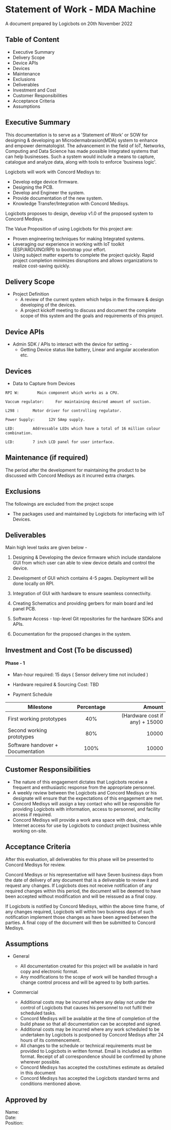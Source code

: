 # Statement of Work - MDA Machine

A document prepared by 
Logicbots on 20th November 2022

## Table of Content

* Executive Summary
* Delivery Scope
* Device APIs
* Devices
* Maintenance
* Exclusions
* Deliverables
* Investment and Cost
* Customer Responsibilities
* Acceptance Criteria
* Assumptions


## Executive Summary
This documentation is to serve as a 'Statement of Work' or SOW for designing & developing an Microdermabrasion(MDA) system to enhance and empower dermatologist. The advancement in the field of IoT, Networks, Computing and Data Science has made possible Integrated systems that can help businesses. Such a system would include a means to capture, catalogue and analyze data, along with tools to enforce 'business logic'.

Logicbots will work with Concord Medisys to:

* Develop edge device firmware.
* Designing the PCB. 
* Develop and Engineer the system.
* Provide documentation of the new system.
* Knowledge Transfer/Integration with Concord Medisys.

Logicbots proposes to design, develop v1.0 of the proposed system to Concord Medisys.

The Value Proposition of using Logicbots for this project are:
* Proven engineering techniques for making Integrated systems.
* Leveraging our experience in working with IoT toolkit (ESP/ARDUINO/RPI) to bootstrap your effort. 
* Using subject matter experts to complete the project quickly. Rapid project completion minimizes disruptions and allows organizations to realize cost-saving quickly.

## Delivery Scope

* Project Definition
    - A review of the current system which helps in the firmware & design developing of the devices.
    - A project kickoff meeting to discuss and document the complete scope of this system and the goals and requirements of this project.

## Device APIs

* Admin SDK / APIs to interact with the device for setting -
    - Getting Device status like battery, Linear and angular acceleration etc. 
## Devices

* Data to Capture from Devices

```
RPI W:        Main component which works as a CPU.  

Vaccum regulator:     For maintaining desired amount of suction.

L298 :      Motor driver for controlling regulator.

Power Supply:      12V 5Amp supply.

LED:        Addressable LEDs which have a total of 16 million colour combination.

LCD:        7 inch LCD panel for user interface.
```


## Maintenance (if required)
The period after the development for maintaining the product to be discussed with Concord Medisys as it incurred extra charges.

## Exclusions
The followings are excluded from the project scope
* The packages used and maintained by Logicbots for interfacing with IoT Devices.

## Deliverables

Main high level tasks are given below - 

1. Designing & Developing the device firmware which include standalone GUI from which user can able to view device details and control the device.

2. Development of GUI which contains 4-5 pages. Deployment will be done locally on RPI.

3. Integration of GUI with hardware to ensure seamless connectivity.

4. Creating Schematics and providing gerbers for main board and led panel PCB.

5. Software Access - top-level Git repositories for the hardware SDKs and APIs.

6. Documentation for the proposed changes in the system.

## Investment and Cost (To be discussed)
#### Phase - 1

* Man-hour required: 15 days ( Sensor delivery time not included )

* Hardware required & Sourcing Cost: TBD

 * Payment Schedule

| Milestone                                                      | Percentage    | Amount | 
| -------------                                                  |:-------------:| -----: |  
| First working prototypes                                       | 40%           | (Hardware cost if any) + 15000 |
| Second working prototypes                                      | 80%           | 10000  |
| Software handover + Documentation                              | 100%          | 10000   |

## Customer Responsibilities
* The nature of this engagement dictates that Logicbots receive a frequent and enthusiastic response from the appropriate personnel.
* A weekly review between the Logicbots and Concord Medisys or his designate will ensure that the expectations of this engagement are met.
* Concord Medisys will assign a key contact who will be responsible for providing Logicbots with information, access to personnel, and facility access if required.
* Concord Medisys will provide a work area space with desk, chair, Internet access for use by Logicbots to conduct project business while working on-site.

## Acceptance Criteria
After this evaluation, all deliverables for this phase will be presented to Concord Medisys for review.

Concord Medisys or his representative will have Seven business days from the date of delivery of any document that is a deliverable to review it and request any changes. If Logicbots does not receive notification of any required changes within this period, the document will be deemed to have been accepted without modification and will be reissued as a final copy.

If Logicbots is notified by Concord Medisys, within the above time frame, of any changes required, Logicbots will within two business days of such notification implement those changes as have been agreed between the parties.  A final copy of the document will then be submitted to Concord Medisys.

## Assumptions
* General
    * All documentation created for this project will be available in hard copy and electronic format.
    * Any modifications to the scope of work will be handled through a change control process and will be agreed to by both parties.

* Commercial
    * Additional costs may be incurred where any delay not under the control of Logicbots that causes his personnel to not fulfil their scheduled tasks.
    * Concord Medisys will be available at the time of completion of the build phase so that all documentation can be accepted and signed.
    * Additional costs may be incurred where any work scheduled to be undertaken by Logicbots is postponed by Concord Medisys after 24 hours of its commencement.
    * All changes to the schedule or technical requirements must be provided to Logicbots in written format. Email is included as written format. Receipt of all correspondence should be confirmed by phone wherever possible.
    * Concord Medisys has accepted the costs/times estimate as detailed in this document
    * Concord Medisys has accepted the Logicbots standard terms and conditions mentioned above.


## Approved by
Name:   
Date:   
Position: 
